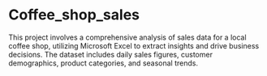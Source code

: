 # Coffee_shop_sales
This project involves a comprehensive analysis of sales data for a local coffee shop, utilizing Microsoft Excel to extract insights and drive business decisions. The dataset includes daily sales figures, customer demographics, product categories, and seasonal trends.
